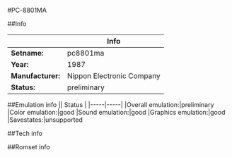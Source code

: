 #PC-8801MA

##Info

||Info|
|-----|-----|
|**Setname:**|pc8801ma
|**Year:**|1987
|**Manufacturer:**|Nippon Electronic Company
|**Status:**|preliminary

##Emulation info
|| Status |
|-----|-----|
|Overall emulation:|preliminary
|Color emulation:|good
|Sound emulation:|good
|Graphics emulation:|good
|Savestates:|unsupported

##Tech info

##Romset info

<!--- START OF EDITED COMMENT DO NOT TOUCH TEXT ABOVE-->
